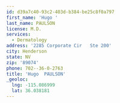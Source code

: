 ```yaml
---
id: d39a7c40-93c2-403d-b384-be25c8f0a797
first_name: 'Hugo '
last_name: PAULSON
license: M.D.
services:
  - Dermatology
address: '2285 Corporate Cir   Ste 200'
city: Henderson
state: NV
zip: '89074'
phone: 702--36-0-2763
title: 'Hugo  PAULSON'
_geoloc:
  lng: -115.086999
  lat: 36.038181
---
```

